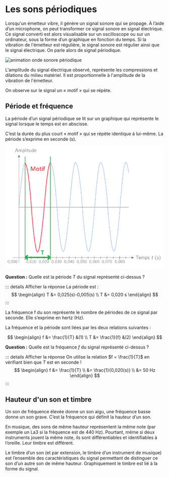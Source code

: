 # Les sons périodiques

Lorsqu'un émetteur vibre, il génère un signal sonore qui se propage. À l’aide d’un microphone, on peut transformer ce signal sonore en signal électrique. Ce signal converti est alors visualisable sur un oscilloscope ou sur un ordinateur, sous la forme d’un graphique en fonction du temps. Si la vibration de l'émetteur est régulière, le signal sonore est régulier ainsi que le signal électrique. On parle alors de signal périodique.

![animation onde sonore périodique](/images/cours/signal-periodique.gif "Son périodique")

L'amplitude du signal électrique observé, représente les compressions et dilations du milieu matériel. Il est proportionnelle à l'amplitude de la vibration de l'émetteur.

On observe sur le signal un « motif » qui se répète.

## Période et fréquence

La période d’un signal périodique se lit sur un graphique qui représente le signal lorsque le temps est en abscisse.

C’est la durée du plus court « motif » qui se répète identique à lui-même. La période s’exprime en seconde (s).

![période](/images/cours/motif-periode.png "Motif et lecture de la période T sur un graphique")

__Question :__ Quelle est la période $T$ du signal représenté ci-dessus ?

::: details Afficher la réponse
La période est :
$$
\begin{align}
T &= 0,025(s)-0,005(s) \\
T &= 0,020 s
\end{align}
$$
:::

La fréquence f du son représente le nombre de périodes de ce signal par seconde. Elle s’exprime en hertz (Hz).

La fréquence et la période sont liées par les deux relations suivantes :

$$
\begin{align}
f &= \frac{1}{T} &(1) \\
T &= \frac{1}{f} &(2)
\end{align}
$$

__Question :__ Quelle est la fréquence $f$ du signal représenté ci-dessus ?

::: details Afficher la réponse
On utilise la relation $f = \frac{1}{T}$ en vérifiant bien que $T$ est en seconde !
$$
\begin{align}
f &= \frac{1}{T} \\
&= \frac{1}{0,020(s)} \\
&= 50 Hz
\end{align}
$$
:::

## Hauteur d'un son et timbre

Un son de fréquence élevée donne un son aigu, une fréquence basse donne un son grave. C’est la fréquence qui définit la hauteur d’un son.

En musique, des sons de même hauteur représentent la même note (par exemple un La3 si la fréquence est de 440 Hz). Pourtant, même si deux instruments jouent la même note, ils sont différentiables et identifiables à l’oreille. Leur timbre est différent.

Le timbre d’un son (et par extension, le timbre d’un instrument de musique) est l’ensemble des caractéristiques du signal permettant de distinguer ce son d’un autre son de même hauteur. Graphiquement le timbre est lié à la forme du signal.
